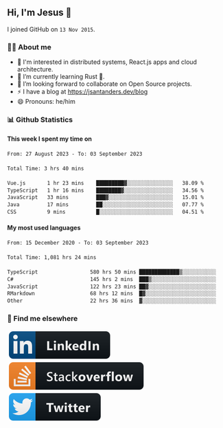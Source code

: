 ## Hi, I'm Jesus 👋

I joined GitHub on `13 Nov 2015`.

<!-- Talking about you -->

### 👨‍💻 About me

- 👦 I'm interested in distributed systems, React.js apps and cloud architecture.
- 🌱 I’m currently learning Rust 🦀.
- 👯 I’m looking forward to collaborate on Open Source projects.
- ⚡️ I have a blog at <https://jsantanders.dev/blog>
- 😄 Pronouns: he/him

### 📊 Github Statistics

#### This week I spent my time on

<!--START_SECTION:weekly-->

```txt
From: 27 August 2023 - To: 03 September 2023

Total Time: 3 hrs 40 mins

Vue.js       1 hr 23 mins    █████████▓░░░░░░░░░░░░░░░   38.09 %
TypeScript   1 hr 16 mins    ████████▓░░░░░░░░░░░░░░░░   34.56 %
JavaScript   33 mins         ███▓░░░░░░░░░░░░░░░░░░░░░   15.01 %
Java         17 mins         ██░░░░░░░░░░░░░░░░░░░░░░░   07.77 %
CSS          9 mins          █░░░░░░░░░░░░░░░░░░░░░░░░   04.51 %
```

<!--END_SECTION:weekly-->

#### My most used languages

<!--START_SECTION:alltime-->

```txt
From: 15 December 2020 - To: 03 September 2023

Total Time: 1,081 hrs 24 mins

TypeScript                 580 hrs 50 mins █████████████▒░░░░░░░░░░░   53.71 %
C#                         145 hrs 2 mins  ███▒░░░░░░░░░░░░░░░░░░░░░   13.41 %
JavaScript                 122 hrs 23 mins ██▓░░░░░░░░░░░░░░░░░░░░░░   11.32 %
RMarkdown                  68 hrs 12 mins  █▓░░░░░░░░░░░░░░░░░░░░░░░   06.31 %
Other                      22 hrs 36 mins  ▓░░░░░░░░░░░░░░░░░░░░░░░░   02.09 %
```

<!--END_SECTION:alltime-->

### 📢 Find me elsewhere

<p>
  <a target="_blank" href="https://linkedin.com/in/jsantanders">
    <img src="https://github.com/jsantanders/jsantanders/blob/master/img/linkedin.svg" alt="LinkedIn" style="vertical-align:top; margin:4px">
  </a>
  
  <a target="_blank" href="https://stackoverflow.com/users/7318331/jesus-santander">
    <img src="https://github.com/jsantanders/jsantanders/blob/master/img/stackoverflow.svg" alt="StackOverflow" style="vertical-align:top; margin:4px">
  </a>
  
  <a target="_blank" href="http://twitter.com/jsantanders">
    <img src="https://github.com/jsantanders/jsantanders/blob/master/img/twitter.svg" alt="Twitter" style="vertical-align:top; margin:4px">
  </a>
</p>
